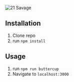 ![21 Savage](public/21savage.jpg)

## Installation

1. Clone repo
2. run `npm install`

## Usage

1. run `npm run buttercup`
2. Navigate to `localhost:3000`
